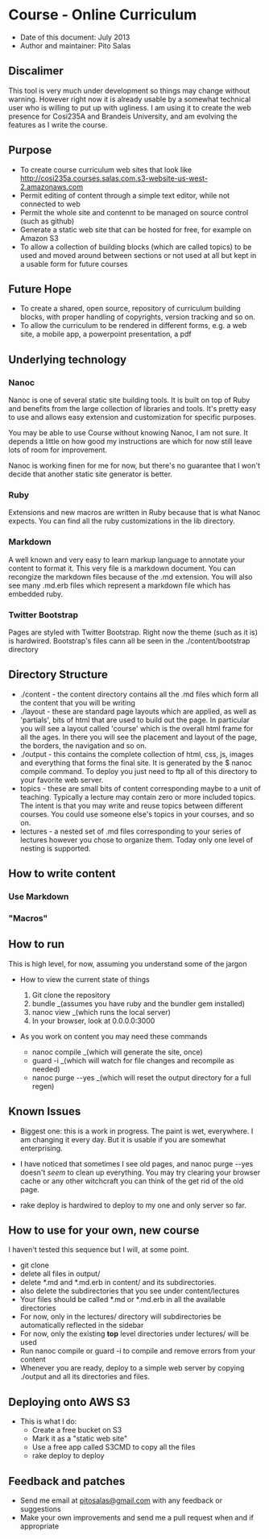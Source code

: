 # Course - Online Curriculum
* Date of this document: July 2013
* Author and maintainer: Pito Salas

## Discalimer

This tool is very much under development so things may change without warning. However right now it is already usable by a somewhat technical user who is willing to put up with ugliness. I am using it to create the web presence for Cosi235A and Brandeis University, and am evolving the features as I write the course.

## Purpose

* To create course curriculum web sites that look like http://cosi235a.courses.salas.com.s3-website-us-west-2.amazonaws.com
* Permit editing of content through a simple text editor, while not connected to web
* Permit the whole site and contennt to be managed on source control (such as github)
* Generate a static web site that can be hosted for free, for example on Amazon S3
* To allow a collection of building blocks (which are called topics) to be used and moved around between sections or not used at all but kept in a usable form for future courses

## Future Hope
* To create a shared, open source, repository of curriculum building blocks, with proper handling of copyrights, version tracking and so on.
* To allow the curriculum to be rendered in different forms, e.g. a web site, a mobile app, a powerpoint presentation, a pdf

## Underlying technology
### Nanoc
Nanoc is one of several static site building tools. It is built on top of Ruby and benefits from the large collection of libraries and tools. It's pretty easy to use and allows easy extension and customization for specific purposes.

You may be able to use Course without knowing Nanoc, I am not sure. It depends a little on how good my instructions are which for now still leave lots of room for improvement.

Nanoc is working finen for me for now, but there's no guarantee that I won't decide that another static site generator is better.

### Ruby
Extensions and new macros are written in Ruby because that is what Nanoc expects. You can find all the ruby customizations in the lib directory. 

### Markdown
A well known and very easy to learn markup language to annotate your content to format it. This very file is a markdown document. You can recongize the markdown files because of the .md extension. You will also see many .md.erb files which represent a markdown file which has embedded ruby.

### Twitter Bootstrap
Pages are styled with Twitter Bootstrap. Right now the theme (such as it is) is hardwired. Bootstrap's files cann all be seen in the ./content/bootstrap directory

## Directory Structure
* ./content - the content directory contains all the .md files which form all the content that you will be writing
* ./layout - these are standard page layouts which are applied, as well as 'partials', bits of html that are used to build out the page. In particular you will see a layout called 'course' which is the overall html frame for all the ages. In there you will see the placement and layout of the page, the borders, the navigation and so on.
* ./output - this contains the complete collection of html, css, js, images and everything that forms the final site. It is generated by the $ nanoc compile command. To deploy you just need to ftp all of this directory to your favorite web server.
* topics - these are small bits of content corresponding maybe to a unit of teaching. Typically a lecture may contain zero or more included topics. The intent is that you may write and reuse topics between different courses. You could use someone else's topics in your courses, and so on.
* lectures - a nested set of .md files corresponding to your series of lectures however you chose to organize them. Today only one level of nesting is supported.

## How to write content
### Use Markdown
### "Macros"

## How to run

This is high level, for now, assuming you understand some of the jargon

* How to view the current state of things
	1. Git clone the repository
	1. bundle	_(assumes you have ruby and the bundler gem installed)
	1. nanoc view _(which runs the local server)
	1. In your browser, look at 0.0.0.0:3000

* As you work on content you may need these commands
	* nanoc compile _(which will generate the site, once)
	* guard -i _(which will watch for file changes and recompile as needed)
	* nanoc purge --yes _(which will reset the output directory for a full regen)

## Known Issues

* Biggest one: this is a work in progress. The paint is wet, everywhere. I am changing it every day. But it is usable if you are somewhat enterprising.

* I have noticed that sometimes I see old pages, and nanoc purge --yes doesn't _seem_ to clean up everything. You may try clearing your browser cache or any other witchcraft you can think of the get rid of the old page.

* rake deploy is hardwired to deploy to my one and only server so far.

## How to use for your own, new course

I haven't tested this sequence but I will, at some point.

* git clone
* delete all files in output/
* delete *.md and *.md.erb in content/ and its subdirectories.
* also delete the subdirectories that you see under content/lectures
* Your files should be called *.md or *.md.erb in all the available directories
* For now, only in the lectures/ directory will subdirectories be automatically reflected in the sidebar
* For now, only the existing __top__ level directories under lectures/ will be used
* Run nanoc compile or guard -i to compile and remove errors from your content
* Whenever you are ready, deploy to a simple web server by copying ./output and all its directories and files.

## Deploying onto AWS S3
* This is what I do:
	* Create a free bucket on S3
	* Mark it as a "static web site"
	* Use a free app called S3CMD to copy all the files
	* rake deploy to deploy

## Feedback and patches

* Send me email at pitosalas@gmail.com with any feedback or suggestions
* Make your own improvements and send me a pull request when and if appropriate


